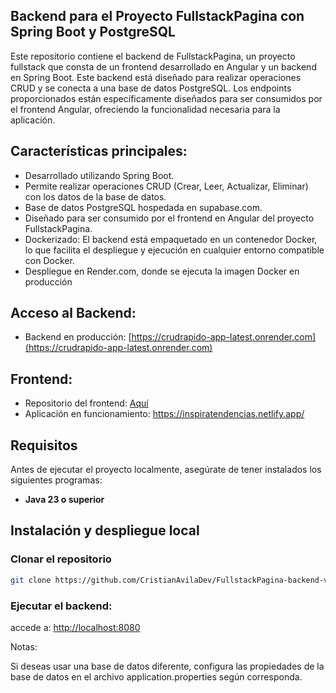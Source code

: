 ## **Backend para el Proyecto FullstackPagina con Spring Boot y PostgreSQL**

Este repositorio contiene el backend de FullstackPagina, un proyecto fullstack que consta de un frontend desarrollado en Angular y un backend en Spring Boot. Este backend está diseñado para realizar operaciones CRUD y se conecta a una base de datos PostgreSQL. Los endpoints proporcionados están específicamente diseñados para ser consumidos por el frontend Angular, ofreciendo la funcionalidad necesaria para la aplicación. 

## Características principales:

- Desarrollado utilizando Spring Boot.
- Permite realizar operaciones CRUD (Crear, Leer, Actualizar, Eliminar) con los datos de la base de datos.
- Base de datos PostgreSQL hospedada en supabase.com.
- Diseñado para ser consumido por el frontend en Angular del proyecto FullstackPagina.
- Dockerizado: El backend está empaquetado en un contenedor Docker, lo que facilita el despliegue y ejecución en cualquier entorno compatible con Docker.
- Despliegue en Render.com, donde se ejecuta la imagen Docker en producción

## Acceso al Backend:
- Backend en producción: [https://crudrapido-app-latest.onrender.com](https://crudrapido-app-latest.onrender.com)
  
## Frontend:
- Repositorio del frontend: [Aquí](https://github.com/CristianAvilaDev/FullstackPagina-frontend-v1)
- Aplicación en funcionamiento: https://inspiratendencias.netlify.app/








## Requisitos

Antes de ejecutar el proyecto localmente, asegúrate de tener instalados los siguientes programas:

- **Java 23 o superior** 


## Instalación y despliegue local

### Clonar el repositorio

```bash
git clone https://github.com/CristianAvilaDev/FullstackPagina-backend-v1

```

### Ejecutar el backend:

 accede a:  [http://localhost:8080](http://localhost:8080/)


Notas: 

Si deseas usar una base de datos diferente, configura las propiedades de la base de datos en el archivo application.properties según corresponda.
